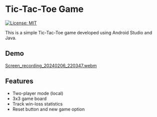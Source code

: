 # Tic-Tac-Toe Game
[![License: MIT](https://img.shields.io/badge/License-MIT-yellow.svg)](https://opensource.org/licenses/MIT)

This is a simple Tic-Tac-Toe game developed using Android Studio and Java.

## Demo
[Screen_recording_20240206_220347.webm](https://github.com/nastaran-motiee/tic-tac-toe/assets/33676320/44b65931-bfb0-4910-92cd-a026dea3095b)

## Features
- Two-player mode (local)
- 3x3 game board
- Track win-loss statistics
- Reset button and new game option


